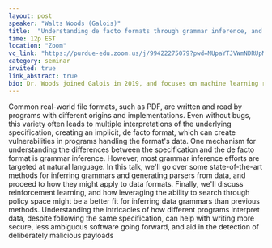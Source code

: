 ```yaml
---
layout: post
speaker: "Walts Woods (Galois)"
title:  "Understanding de facto formats through grammar inference, and why reinforcement learning might help"
time: 12p EST
location: "Zoom"
vc_link: "https://purdue-edu.zoom.us/j/99422275079?pwd=MUpaYTJVWmNDRUpMOCtWQXZPdWR0Zz09"
category: seminar
invited: true
link_abstract: true
bio: Dr. Woods joined Galois in 2019, and focuses on machine learning research spanning the development of both fundamental algorithms and accessible software tooling. Dr. Woods earned his Ph. D. from Portland State University in 2019 for the conception and development of adversarial explanations, which leverage a security loophole in state-of-the-art neural networks to more robustly demonstrate their internal logic. Before pursuing a graduate degree, he was a senior software engineer working with a variety of problem domains including parallel processing, productivity tool development, and user-friendly API and programming language design.
---
```


Common real-world file formats, such as PDF, are written and read by programs with different origins and implementations. Even without bugs, this variety often leads to multiple interpretations of the underlying specification, creating an implicit, de facto format, which can create vulnerabilities in programs handling the format's data. One mechanism for understanding the differences between the specification and the de facto format is grammar inference. However, most grammar inference efforts are targeted at natural language. In this talk, we'll go over some state-of-the-art methods for inferring grammars and generating parsers from data, and proceed to how they might apply to data formats. Finally, we'll discuss reinforcement learning, and how leveraging the ability to search through policy space might be a better fit for inferring data grammars than previous methods. Understanding the intricacies of how different programs interpret data, despite following the same specification, can help with writing more secure, less ambiguous software going forward, and aid in the detection of deliberately malicious payloads
